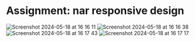 # Assignment: nar responsive design 

![Screenshot 2024-05-18 at 16 16 11](https://github.com/KunnikarB/nav-responsive/assets/138579856/c0fa8d3c-0e3a-4ecd-b130-ed2be327799c)
![Screenshot 2024-05-18 at 16 16 38](https://github.com/KunnikarB/nav-responsive/assets/138579856/b99129af-9397-4141-b7c0-7ad275934ab0)
![Screenshot 2024-05-18 at 16 17 43](https://github.com/KunnikarB/nav-responsive/assets/138579856/39e3e8a0-c3d1-4984-9cd2-0985552a018b)
![Screenshot 2024-05-18 at 16 17 17](https://github.com/KunnikarB/nav-responsive/assets/138579856/df57f0fc-6f1c-4227-9dc6-7684809ec078)


